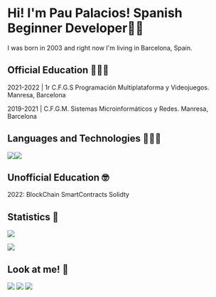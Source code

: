 # Hi! I'm Pau Palacios! Spanish Beginner Developer👋🏻

I was born in 2003 and right now I'm living in Barcelona, Spain.
## Official Education 👨🏻‍🎓
2021-2022 | 1r C.F.G.S Programación Multiplataforma y Videojuegos. Manresa, Barcelona

2019-2021 | C.F.G.M. Sistemas Microinformáticos y Redes. Manresa, Barcelona

## Languages and Technologies 👨🏻‍💻
![](https://camo.githubusercontent.com/256f498d9e3128b19f8cb5558884749179db9118aaa6e31d3f7c5da34edf5c8c/68747470733a2f2f696d672e736869656c64732e696f2f62616467652f632532332532302d2532333233393132302e7376673f267374796c653d666f722d7468652d6261646765266c6f676f3d632d7368617270266c6f676f436f6c6f723d7768697465)![](https://camo.githubusercontent.com/7858f416aa93ee56048ca2eb473bdde10002398fc4ff05e08faf6cb3cbb5bce1/68747470733a2f2f696d672e736869656c64732e696f2f62616467652f6a6176612532302d2532334544384230302e7376673f267374796c653d666f722d7468652d6261646765266c6f676f3d6a617661266c6f676f436f6c6f723d7768697465)
## Unofficial Education 🤓
2022: BlockChain SmartContracts Solidty
## Statistics 🧐
![](https://github-readme-stats.vercel.app/api?username=bypalacios)

![](https://github-readme-stats.vercel.app/api/top-langs/?username=bypalacios&layout=compact)
## Look at me! 👀
<img src="https://img.shields.io/badge/pau_palaciios%20-%23E4405F.svg?&style=for-the-badge&logo=Instagram&logoColor=white"/>  <img src="https://img.shields.io/badge/bypalacios%20-%239146FF.svg?&style=for-the-badge&logo=Twitch&logoColor=white"/> <img src="https://img.shields.io/badge/sutypalacios%20-%231DA1F2.svg?&style=for-the-badge&logo=Twitter&logoColor=white"/>
